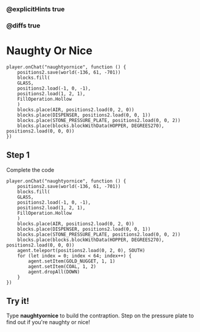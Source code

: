 ### @explicitHints true

### @diffs true

# Naughty Or Nice

```template
player.onChat("naughtyornice", function () {
    positions2.save(world(-136, 61, -701))
    blocks.fill(
    GLASS,
    positions2.load(-1, 0, -1),
    positions2.load(1, 2, 1),
    FillOperation.Hollow
    )
    blocks.place(AIR, positions2.load(0, 2, 0))
    blocks.place(DISPENSER, positions2.load(0, 0, 1))
    blocks.place(STONE_PRESSURE_PLATE, positions2.load(0, 0, 2))
    blocks.place(blocks.blockWithData(HOPPER, DEGREES270), positions2.load(0, 0, 0))
})
```

## Step 1

Complete the code

```blocks
player.onChat("naughtyornice", function () {
    positions2.save(world(-136, 61, -701))
    blocks.fill(
    GLASS,
    positions2.load(-1, 0, -1),
    positions2.load(1, 2, 1),
    FillOperation.Hollow
    )
    blocks.place(AIR, positions2.load(0, 2, 0))
    blocks.place(DISPENSER, positions2.load(0, 0, 1))
    blocks.place(STONE_PRESSURE_PLATE, positions2.load(0, 0, 2))
    blocks.place(blocks.blockWithData(HOPPER, DEGREES270), positions2.load(0, 0, 0))
    agent.teleport(positions2.load(0, 2, 0), SOUTH)
    for (let index = 0; index < 64; index++) {
        agent.setItem(GOLD_NUGGET, 1, 1)
        agent.setItem(COAL, 1, 2)
        agent.dropAll(DOWN)
    }
})
```

## Try it!

Type **naughtyornice** to build the contraption. Step on the pressure plate to find out if you're naughty or nice!